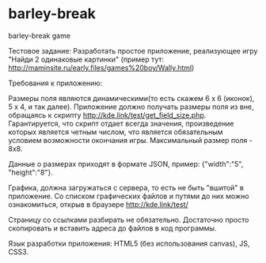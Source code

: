 # barley-break
barley-break game


Тестовое задание:
Разработать простое приложение, реализующее игру "Найди 2 одинаковые картинки" (пример тут: http://maminsite.ru/early.files/games%20boy/Wally.html)

Требования к приложению:

Размеры поля являются динамическими(то есть скажем 6 х 6 (иконок), 5 х 4, и так далее). Приложение должно получать размеры поля из вне, обращаясь к скрипту http://kde.link/test/get_field_size.php. Гарантируется, что скрипт отдает всегда значения, произведение которых является четным числом, что является обязательным условием возможности окончания игры. Максимальный размер поля - 8x8. 

Данные о размерах приходят в формате JSON, пример: {"width":"5", "height":"8"}.

Графика, должна загружаться с сервера, то есть не быть "вшитой" в приложение. Со списком графических файлов и путями до них можно ознакомиться, открыв в браузере http://kde.link/test/

Страницу со ссылками разбирать не обязательно. Достаточно просто скопировать и вставить адреса до файлов в код программы.

Язык разработки приложения: HTML5 (без использования canvas), JS, CSS3.
